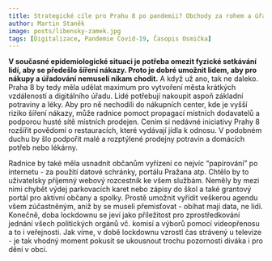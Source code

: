 ```yaml
---
title: Strategické cíle pro Prahu 8 po pandemii? Obchody za rohem a úřad na internetu
author: Martin Staněk
image: posts/libensky-zamek.jpg
tags: [Digitalizace, Pandemie Covid-19, Časopis Osmička]
---
```


**V současné epidemiologické situaci je potřeba omezit fyzické setkávání lidí, aby se předešlo šíření nákazy. Proto je dobré umožnit lidem, aby pro nákupy a úřadování nemuseli nikam chodit.** A když už ano, tak ne daleko. Praha 8 by tedy měla udělat maximum pro vytvoření města krátkých vzdáleností a digitálního úřadu.
Lidé potřebují nakoupit aspoň základní potraviny a léky. Aby pro ně nechodili do nákupních center, kde je vyšší riziko šíření nákazy, může radnice pomoct propagací místních dodavatelů a podporou husté sítě místních prodejen. Cením si nedávné iniciativy Prahy 8 rozšířit povědomí o restauracích, které vydávají jídla k odnosu. V podobném duchu by šlo podpořit malé a rozptýlené prodejny potravin a domácích potřeb nebo lékárny.

Radnice by také měla usnadnit občanům vyřízení co nejvíc “papírování” po internetu - za použití datové schránky, portálu Pražana atp. Chtělo by to uživatelsky příjemný webový rozcestník ke všem službám. Neměly by mezi nimi chybět výdej parkovacích karet nebo zápisy do škol a také grantový portál pro aktivní občany a spolky. Prostě umožnit vyřídit veškerou agendu všem zúčastněným, aniž by se museli přemisťovat - obíhat mají data, ne lidi.
Konečně, doba lockdownu se jeví jako příležitost pro zprostředkování jednání všech politických orgánů vč. komisí a výborů pomocí videopřenosu a to i veřejnosti. Jak víme, v době lockdownu vzrostl čas strávený u televize - je tak vhodný moment pokusit se ukousnout trochu pozornosti diváka i pro dění v obci.
